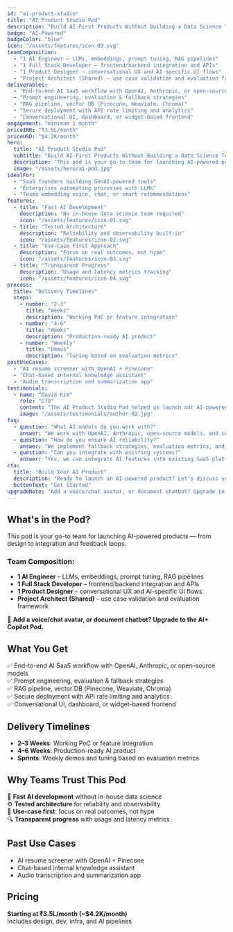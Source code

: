 ```yaml
---
id: "ai-product-studio"
title: "AI Product Studio Pod"
description: "Build AI-First Products Without Building a Data Science Team"
badge: "AI-Powered"
badgeColor: "blue"
icon: "/assets/features/icon-03.svg"
teamComposition:
  - "1 AI Engineer – LLMs, embeddings, prompt tuning, RAG pipelines"
  - "1 Full Stack Developer – frontend/backend integration and APIs"
  - "1 Product Designer – conversational UX and AI-specific UI flows"
  - "Project Architect (Shared) – use case validation and evaluation framework"
deliverables:
  - "End-to-end AI SaaS workflow with OpenAI, Anthropic, or open-source models"
  - "Prompt engineering, evaluation & fallback strategies"
  - "RAG pipeline, vector DB (Pinecone, Weaviate, Chroma)"
  - "Secure deployment with API rate limiting and analytics"
  - "Conversational UI, dashboard, or widget-based frontend"
engagement: "minimum 1 month"
priceINR: "₹3.5L/month"
priceUSD: "$4.2K/month"
hero:
  title: "AI Product Studio Pod"
  subtitle: "Build AI-First Products Without Building a Data Science Team"
  description: "This pod is your go-to team for launching AI-powered products — from design to integration and feedback loops."
  image: "/assets/hero/ai-pod.jpg"
idealFor:
  - "SaaS founders building GenAI-powered tools"
  - "Enterprises automating processes with LLMs"
  - "Teams embedding voice, chat, or smart recommendations"
features:
  - title: "Fast AI Development"
    description: "No in-house data science team required"
    icon: "/assets/features/icon-01.svg"
  - title: "Tested Architecture"
    description: "Reliability and observability built-in"
    icon: "/assets/features/icon-02.svg"
  - title: "Use-Case First Approach"
    description: "Focus on real outcomes, not hype"
    icon: "/assets/features/icon-03.svg"
  - title: "Transparent Progress"
    description: "Usage and latency metrics tracking"
    icon: "/assets/features/icon-04.svg"
process:
  title: "Delivery Timelines"
  steps:
    - number: "2-3"
      title: "Weeks"
      description: "Working PoC or feature integration"
    - number: "4-6"
      title: "Weeks"
      description: "Production-ready AI product"
    - number: "Weekly"
      title: "Demos"
      description: "Tuning based on evaluation metrics"
pastUseCases:
  - "AI resume screener with OpenAI + Pinecone"
  - "Chat-based internal knowledge assistant"
  - "Audio transcription and summarization app"
testimonials:
  - name: "David Kim"
    role: "CTO"
    content: "The AI Product Studio Pod helped us launch our AI-powered tool in 4 weeks without hiring a data science team."
    image: "/assets/testimonials/author-02.jpg"
faq:
  - question: "What AI models do you work with?"
    answer: "We work with OpenAI, Anthropic, open-source models, and custom fine-tuned solutions."
  - question: "How do you ensure AI reliability?"
    answer: "We implement fallback strategies, evaluation metrics, and robust error handling."
  - question: "Can you integrate with existing systems?"
    answer: "Yes, we can integrate AI features into existing SaaS platforms and workflows."
cta:
  title: "Build Your AI Product"
  description: "Ready to launch an AI-powered product? Let's discuss your use case and requirements."
  buttonText: "Get Started"
upgradeNote: "Add a voice/chat avatar, or document chatbot? Upgrade to the AI+ Copilot Pod."
---
```


## What's in the Pod?

This pod is your go-to team for launching AI-powered products — from design to integration and feedback loops.

### Team Composition:
- **1 AI Engineer** – LLMs, embeddings, prompt tuning, RAG pipelines
- **1 Full Stack Developer** – frontend/backend integration and APIs
- **1 Product Designer** – conversational UX and AI-specific UI flows
- **Project Architect (Shared)** – use case validation and evaluation framework

💬 **Add a voice/chat avatar, or document chatbot? Upgrade to the AI+ Copilot Pod.**

## What You Get

✅ End-to-end AI SaaS workflow with OpenAI, Anthropic, or open-source models  
✅ Prompt engineering, evaluation & fallback strategies  
✅ RAG pipeline, vector DB (Pinecone, Weaviate, Chroma)  
✅ Secure deployment with API rate limiting and analytics  
✅ Conversational UI, dashboard, or widget-based frontend  

## Delivery Timelines

- **2–3 Weeks**: Working PoC or feature integration
- **4–6 Weeks**: Production-ready AI product  
- **Sprints**: Weekly demos and tuning based on evaluation metrics

## Why Teams Trust This Pod

🤖 **Fast AI development** without in-house data science  
⚙️ **Tested architecture** for reliability and observability  
🧠 **Use-case first**: focus on real outcomes, not hype  
🔍 **Transparent progress** with usage and latency metrics

## Past Use Cases

- AI resume screener with OpenAI + Pinecone
- Chat-based internal knowledge assistant  
- Audio transcription and summarization app

## Pricing

**Starting at ₹3.5L/month (~$4.2K/month)**  
Includes design, dev, infra, and AI pipelines 